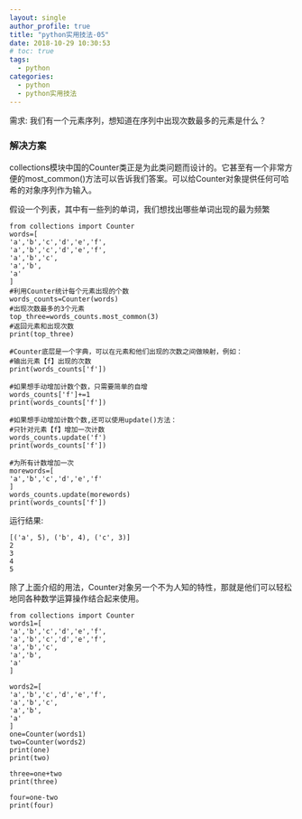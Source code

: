 ```yaml
---
layout: single
author_profile: true
title: "python实用技法-05"
date: 2018-10-29 10:30:53
# toc: true
tags:
  - python
categories:
  - python
  - python实用技法
---
```


需求: 我们有一个元素序列，想知道在序列中出现次数最多的元素是什么？

### 解决方案

collections模块中国的Counter类正是为此类问题而设计的。它甚至有一个非常方便的most_common()方法可以告诉我们答案。可以给Counter对象提供任何可哈希的对象序列作为输入。

假设一个列表，其中有一些列的单词，我们想找出哪些单词出现的最为频繁

```
from collections import Counter
words=[
'a','b','c','d','e','f',
'a','b','c','d','e','f',
'a','b','c',
'a','b',
'a'
]
#利用Counter统计每个元素出现的个数
words_counts=Counter(words)
#出现次数最多的3个元素
top_three=words_counts.most_common(3)
#返回元素和出现次数
print(top_three)

#Counter底层是一个字典，可以在元素和他们出现的次数之间做映射，例如：
#输出元素【f】出现的次数
print(words_counts['f'])

#如果想手动增加计数个数，只需要简单的自增
words_counts['f']+=1
print(words_counts['f'])

#如果想手动增加计数个数,还可以使用update()方法：
#只针对元素【f】增加一次计数
words_counts.update('f')
print(words_counts['f'])

#为所有计数增加一次
morewords=[
'a','b','c','d','e','f'
]
words_counts.update(morewords)
print(words_counts['f'])
```

运行结果:

```
[('a', 5), ('b', 4), ('c', 3)]
2
3
4
5
```

除了上面介绍的用法，Counter对象另一个不为人知的特性，那就是他们可以轻松地同各种数学运算操作结合起来使用。

```
from collections import Counter
words1=[
'a','b','c','d','e','f',
'a','b','c','d','e','f',
'a','b','c',
'a','b',
'a'
]

words2=[
'a','b','c','d','e','f',
'a','b','c',
'a','b',
'a'
]
one=Counter(words1)
two=Counter(words2)
print(one)
print(two)

three=one+two
print(three)

four=one-two
print(four)
```